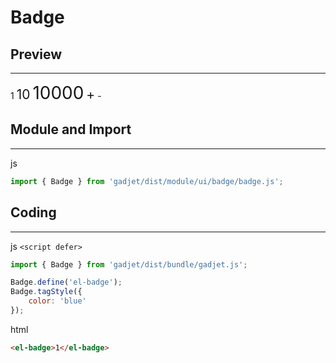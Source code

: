 # Badge

## Preview
---
<div class="preview">
    <el-badge class="blue">1</el-badge>
    <el-badge class="green" style="font-size: 1.5em;">10</el-badge>
    <el-badge class="yellow" style="font-size: 2em;">10000</el-badge>
    <el-badge class="red" style="font-size: 1.5em;">+</el-badge>
    <el-badge class="purple">-</el-badge>
</div>

## Module and Import
---
<el-code-title>js</el-code-title>
```js
import { Badge } from 'gadjet/dist/module/ui/badge/badge.js';
```

## Coding
---

<el-code-title>js `<script defer>`</el-code-title>
```js
import { Badge } from 'gadjet/dist/bundle/gadjet.js';

Badge.define('el-badge');
Badge.tagStyle({
    color: 'blue'
});
```

<el-code-title>html</el-code-title>
```html
<el-badge>1</el-badge>
```